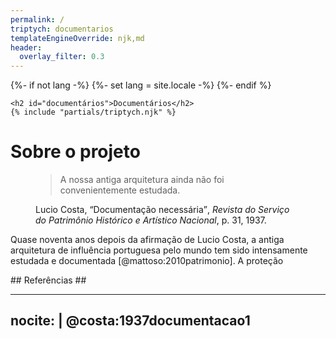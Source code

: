 ```yaml
---
permalink: /
triptych: documentarios
templateEngineOverride: njk,md
header:
  overlay_filter: 0.3
---
```


{%- if not lang -%}
  {%- set lang = site.locale -%}
{%- endif %}

```{=html}
<h2 id="documentários">Documentários</h2>
{% include "partials/triptych.njk" %}
```

# Sobre o projeto #

<figure>
<blockquote class="blockquote epigraph">
A nossa antiga arquitetura ainda não foi convenientemente estudada.
</blockquote>

<figcaption class="blockquote-footer">
Lucio Costa, <q>Documentação necessária</q>,
<cite>Revista do Serviço do Patrimônio Histórico e Artístico Nacional</cite>,
p. 31, 1937.
</figcaption>
</figure>

Quase noventa anos depois da afirmação de Lucio Costa,
a antiga arquitetura de influência portuguesa pelo mundo tem sido
intensamente estudada e documentada [@mattoso:2010patrimonio].
A proteção

<section>
<div id="refs">
## Referências ##
</div foldend>
</section>

---
nocite: |
  @costa:1937documentacao1
---

